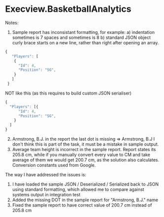 # Execview.BasketballAnalytics

Notes:
1. Sample report has inconsistant formatting, for example:
	a) indentation sometimes is 7 spaces and sometimes is 8
	b) standard JSON object curly brace starts on a new line, rather than right after opening an array.
```javascript 
{
   "Players": [
 	{
 	  "Id": 4,
 	  "Position": "SG",
 	}
   ]
 }
```		

NOT like this (as this requires to build custom JSON serialiser)

```javascript
{
  "Players": [{
	  "Id": 4,
	  "Position": "SG",
	}
  ]
}
```

2. Armstrong, B.J. in the report the last dot is missing => Armstrong, B.J I don't think this is part of the task, it must be a mistake in sample output.
3. Average team height is incorrect in the sample report. Report states its 205.8 cm, while if you manually convert every value to CM and take average of them we would get 200.7 cm, as the solution also calculates. Conversion constants used from Google.

The way I have addressed the issues is:
1. I have loaded the sample JSON / Deserialized / Serialized back to JSON using standard formatting, which allowed me to compare against systems output in integration test
2. Added the missing DOT in the sample report for "Armstrong, B.J." name
3. Fixed the sample report to have correct value of 200.7 cm instead of 205.8 cm
